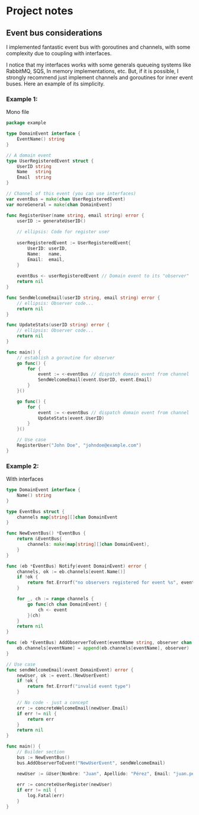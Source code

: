 # Project notes

## Event bus considerations

I implemented fantastic event bus with goroutines and channels, with some complexity due to coupling with interfaces.

I notice that my interfaces works with some generals queueing systems like RabbitMQ, SQS, In memory implementations, etc.
But, if it is possible, I strongly recommend just implement channels and goroutines for inner event buses. Here an example 
of its simplicity.

### Example 1:
Mono file

```go
package example

type DomainEvent interface {
    EventName() string
}

// A domain event
type UserRegisteredEvent struct {
    UserID string
    Name   string
    Email  string
}

// Channel of this event (you can use interfaces)
var eventBus = make(chan UserRegisteredEvent)
var moreGeneral = make(chan DomainEvent)

func RegisterUser(name string, email string) error {
    userID := generateUserID()
	
	// ellipsis: Code for register user
	
    userRegisteredEvent := UserRegisteredEvent{
        UserID: userID,
        Name:   name,
        Email:  email,
    }
	
    eventBus <- userRegisteredEvent // Domain event to its "observer"
    return nil
}

func SendWelcomeEmail(userID string, email string) error {
    // ellipsis: Observer code...
    return nil
}

func UpdateStats(userID string) error {
    // ellipsis: Observer code...
    return nil
}

func main() {
    // establish a goroutine for observer 
    go func() {
        for {
            event := <-eventBus // dispatch domain event from channel
            SendWelcomeEmail(event.UserID, event.Email)
        }
    }()

    go func() {
        for {
            event := <-eventBus // dispatch domain event from channel
			UpdateStats(event.UserID)
        }
    }()

    // Use case
    RegisterUser("John Doe", "johndoe@example.com")
}
```

### Example 2:
With interfaces

```go
type DomainEvent interface {
    Name() string
}

type EventBus struct {
    channels map[string][]chan DomainEvent
}

func NewEventBus() *EventBus {
    return &EventBus{
        channels: make(map[string][]chan DomainEvent),
    }
}

func (eb *EventBus) Notify(event DomainEvent) error {
    channels, ok := eb.channels[event.Name()]
    if !ok {
        return fmt.Errorf("no observers registered for event %s", event.Name())
    }

    for _, ch := range channels {
        go func(ch chan DomainEvent) {
            ch <- event
        }(ch)
    }
    return nil
}

func (eb *EventBus) AddObserverToEvent(eventName string, observer chan DomainEvent) {
    eb.channels[eventName] = append(eb.channels[eventName], observer)
}

// Use case
func sendWelcomeEmail(event DomainEvent) error {
    newUser, ok := event.(NewUserEvent)
    if !ok {
        return fmt.Errorf("invalid event type")
    }

    // No code - just a concept
    err := concreteWelcomeEmail(newUser.Email)
    if err != nil {
        return err
    }
    return nil
}

func main() {
	// Builder section
    bus := NewEventBus()
    bus.AddObserverToEvent("NewUserEvent", sendWelcomeEmail)

    newUser := &User{Nombre: "Juan", Apellido: "Pérez", Email: "juan.perez@example.com"}
	
    err := concreteUserRegister(newUser)
    if err != nil {
        log.Fatal(err)
    }
}
```